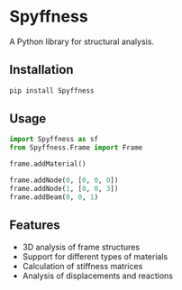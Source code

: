 # Spyffness

A Python library for structural analysis.

## Installation

```bash
pip install Spyffness
```

## Usage

```python
import Spyffness as sf
from Spyffness.Frame import Frame

frame.addMaterial()

frame.addNode(0, [0, 0, 0])
frame.addNode(1, [0, 0, 3])
frame.addBeam(0, 0, 1)
```

## Features

- 3D analysis of frame structures
- Support for different types of materials
- Calculation of stiffness matrices
- Analysis of displacements and reactions